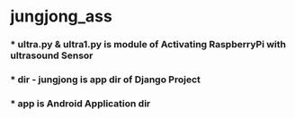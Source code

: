 # jungjong_ass

### * ultra.py & ultra1.py is module of Activating RaspberryPi with ultrasound Sensor
### * dir - jungjong is app dir of Django Project
### * app is Android Application dir

</hr>
